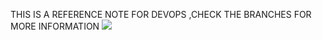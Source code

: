 THIS IS A REFERENCE NOTE FOR DEVOPS ,CHECK THE BRANCHES FOR MORE INFORMATION
![](https://gitlab.com/devops5242049/learn/-/raw/automation/essential%20pictures/devopstools.jpg)
